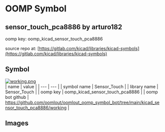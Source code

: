 # OOMP Symbol  
## sensor_touch_pca8886  by arturo182  
  
oomp key: oomp_kicad_sensor_touch_pca8886  
  
source repo at: [https://gitlab.com/kicad/libraries/kicad-symbols](https://gitlab.com/kicad/libraries/kicad-symbols)  
## Symbol  
  
[![working.png](working_600.png)](working.png)  
| name | value | 
| --- | --- | 
| symbol name | Sensor_Touch | 
| library name | Sensor_Touch | 
| oomp key | oomp_kicad_sensor_touch_pca8886 | 
| oomp bot github | https://github.com/oomlout/oomlout_oomp_symbol_bot/tree/main/kicad_sensor_touch_pca8886/working | 
## Images  
